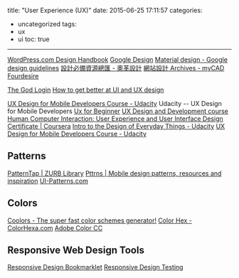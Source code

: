 title: "User Experience (UX)"
date: 2015-06-25 17:11:57
categories:
- uncategorized
tags:
- ux
- ui
toc: true
---

[WordPress.com Design Handbook](https://wordpress.com/design-handbook/)
[Google Design](https://www.google.com/design/)
[Material design - Google design guidelines](https://www.google.com/design/spec/)
[設計必備資源總匯 - 奧革設計](http://resources.ogdesign.tw/)
[網站設計 Archives - myCAD](http://blog.clifftechnologies.com.tw/category/web-design/)
[Fourdesire](http://blog.fourdesire.com/)

[The God Login](http://blog.codinghorror.com/the-god-login/)
[How to get better at UI and UX design](http://ui-patterns.com/blog/How-to-get-better-at-UI-design)

[UX Design for Mobile Developers Course - Udacity](https://www.udacity.com/course/ux-design-for-mobile-developers--ud849)
Udacity -- UX Design for Mobile Developers
[Ux for Beginner](http://maximebodereau.gitbooks.io/ux/content/)
[UX Design and Development course](http://www.anotheruiguy.com/ux-design-dev/_book/)
[Human Computer Interaction: User Experience and User Interface Design Certificate | Coursera](https://www.coursera.org/specialization/humancomputerinteraction/28)
[Intro to the Design of Everyday Things - Udacity](https://www.udacity.com/course/design101)
[UX Design for Mobile Developers Course - Udacity](https://www.udacity.com/course/ud849)

## Patterns

[PatternTap | ZURB Library](http://zurb.com/patterntap)
[Pttrns | Mobile design patterns, resources and inspiration](http://pttrns.com/)
[UI-Patterns.com](http://ui-patterns.com/)

## Colors

[Coolors - The super fast color schemes generator!](http://coolors.co/)
[Color Hex - ColorHexa.com](http://www.colorhexa.com/)
[Adobe Color CC](https://color.adobe.com/zh/)

## Responsive Web Design Tools

[Responsive Design Bookmarklet](http://responsive.victorcoulon.fr/)
[Responsive Design Testing](http://mattkersley.com/responsive/)
